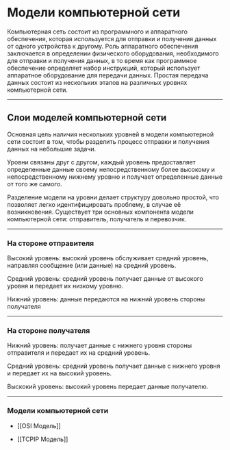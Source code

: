 # Модели компьютерной сети

Компьютерная сеть состоит из программного и аппаратного обеспечения, которая используется для отправки и получения данных от одного устройства к другому. Роль аппаратного обеспечения заключается в определении физического оборудования, необходимого для отправки и получения данных, в то время как программное обеспечение определяет набор инструкций, который использует аппаратное оборудование для передачи данных. Простая передача данных состоит из нескольких этапов на различных уровнях компьютерной сети.
***
## Слои моделей компьютерной сети

Основная цель наличия нескольких уровней в модели компьютерной сети состоит в том, чтобы разделить процесс отправки и получения данных на небольшие задачи.

Уровни связаны друг с другом, каждый уровень предоставляет определенные данные своему непосредственному более высокому и непосредственному нижнему уровню и получает определенные данные от того же самого.

Разделение модели на уровни делает структуру довольно простой, что позволяет легко идентифицировать проблему, в случае её возникновения. Существует три основных компонента модели компьютерной сети: отправитель, получатель и перевозчик.
***
### На стороне отправителя

Высокий уровень: высокий уровень обслуживает средний уровень, направляя сообщение (или данные) на средний уровень.

Средний уровень: средний уровень получает данные от высокого уровня и передает их низкому уровню.

Нижний уровень: данные передаются на нижний уровень стороны получателя
***
### На стороне получателя

Нижний уровень: получает данные с нижнего уровня стороны отправителя и передает их на средний уровень.

Средний уровень: средний уровень получает данные с нижнего уровня и передает их на высокий уровень.

Выскокий уровень: высокий уровень передает данные получателю.
***
### Модели компьютерной сети

- [[OSI Модель]]

- [[TCPIP Модель]]